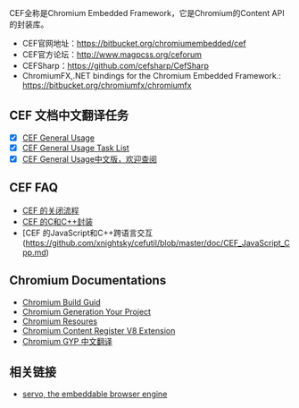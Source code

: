 CEF全称是Chromium Embedded Framework，它是Chromium的Content API的封装库。

- CEF官网地址：https://bitbucket.org/chromiumembedded/cef
- CEF官方论坛：http://www.magpcss.org/ceforum
- CEFSharp：https://github.com/cefsharp/CefSharp
- ChromiumFX,.NET bindings for the Chromium Embedded Framework.: https://bitbucket.org/chromiumfx/chromiumfx

CEF 文档中文翻译任务
--------------------
- [x] [CEF General Usage](https://github.com/fanfeilong/cefutil/blob/master/doc/CEF%20General%20Usage.md)
- [x] [CEF General Usage Task List](https://github.com/fanfeilong/cefutil/blob/master/doc/CEF%20General%20Usage%20Task%20List.md)
- [x] [CEF General Usage中文版，欢迎查阅](https://github.com/fanfeilong/cefutil/blob/master/doc/CEF%20General%20Usage-zh-cn.md)

CEF FAQ
-------
- [CEF 的关闭流程](https://github.com/xnightsky/cefutil/blob/master/doc/CEF_Close.md)
- [CEF 的C和C++封装](https://github.com/xnightsky/cefutil/blob/master/doc/CEF_cpp2c_annotation.md)
- [CEF 的JavaScript和C++跨语言交互(https://github.com/xnightsky/cefutil/blob/master/doc/CEF_JavaScript_Cpp.md)

Chromium Documentations
-----------------
- [Chromium Build Guid](https://github.com/fanfeilong/cefutil/blob/master/doc/chromium_build_guid.md)
- [Chromium Generation Your Project](https://github.com/fanfeilong/cefutil/blob/master/doc/gyp.md)
- [Chromium Resoures](https://github.com/fanfeilong/cefutil/blob/master/doc/chromium_resources.md)
- [Chromium Content Register V8 Extension](https://github.com/fanfeilong/cefutil/blob/master/doc/content_register_v8_extension.md)
- [Chromium GYP 中文翻译](https://github.com/xnightsky/cefutil/blob/master/doc/gyp.pdf)

相关链接
---------
- [servo, the embeddable browser engine](http://blogs.s-osg.org/servo-the-embeddable-browser-engine/)
